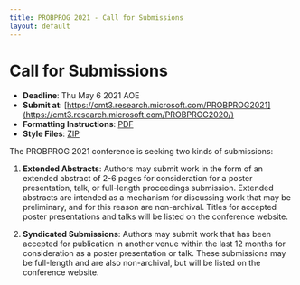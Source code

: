 ```yaml
---
title: PROBPROG 2021 - Call for Submissions
layout: default
---
```


# Call for Submissions

- **Deadline**: Thu May 6 2021 AOE
- **Submit at**: [https://cmt3.research.microsoft.com/PROBPROG2021](https://cmt3.research.microsoft.com/PROBPROG2020/)
- **Formatting Instructions**: [PDF](/2021/probprog-2021-instructions.pdf)
- **Style Files**: [ZIP](/2021/probprog-2021-style.zip)

The PROBPROG 2021 conference is seeking two kinds of submissions:

1. **Extended Abstracts**: Authors may submit work in the form of an extended abstract of 2-6 pages for consideration for a poster presentation, talk, or full-length proceedings submission. Extended abstracts are intended as a mechanism for discussing work that may be preliminary, and for this reason are non-archival. Titles for accepted poster presentations and talks will be listed on the conference website. 

2. **Syndicated Submissions**: Authors may submit work that has been accepted for publication in another venue within the last 12 months for consideration as a poster presentation or talk. These submissions may be full-length and are also non-archival, but will be listed on the conference website.

